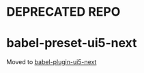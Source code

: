 # DEPRECATED REPO 
# babel-preset-ui5-next

Moved to [babel-plugin-ui5-next](https://github.com/ui5-next/babel-plugin-ui5-next)
